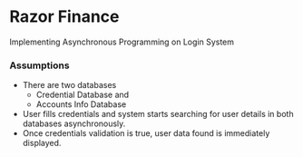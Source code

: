 # Razor Finance

Implementing Asynchronous Programming on Login System

### Assumptions
- There are two databases
	- Credential Database and
	- Accounts Info Database
- User fills credentials and system starts searching for user details in both databases asynchronously.
- Once credentials validation is true, user data found is immediately displayed.